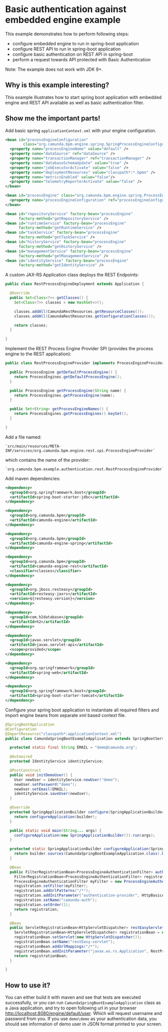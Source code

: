 Basic authentication against embedded engine example
======================================================
This example demonstrates how to perform following steps:

* configure embedded engine to run in spring-boot application 
* configure REST API to run in spring-boot application 
* configure basic authentication on REST API in spring-boot
* perform a request towards API protected with Basic Authentication

Note: The example does not work with JDK 9+.

## Why is this example interesting?

This example illustrates how to start spring boot application with embedded engine and REST API
available as well as basic authentication filter.

## Show me the important parts!

Add basic spring `applicationContext.xml` with your engine configuration.

```xml
<bean id="processEngineConfiguration"
        class="org.camunda.bpm.engine.spring.SpringProcessEngineConfiguration">
  <property name="processEngineName" value="default" />
  <property name="dataSource" ref="dataSource" />
  <property name="transactionManager" ref="transactionManager" />
  <property name="databaseSchemaUpdate" value="true" />
  <property name="jobExecutorActivate" value="false" />
  <property name="deploymentResources" value="classpath*:*.bpmn" />
  <property name="metricsEnabled" value="false"/>
  <property name="telemetryReporterActivate" value="false" />
</bean>

<bean id="processEngine" class="org.camunda.bpm.engine.spring.ProcessEngineFactoryBean">
  <property name="processEngineConfiguration" ref="processEngineConfiguration" />
</bean>

<bean id="repositoryService" factory-bean="processEngine"
      factory-method="getRepositoryService" />
<bean id="runtimeService" factory-bean="processEngine"
      factory-method="getRuntimeService" />
<bean id="taskService" factory-bean="processEngine"
      factory-method="getTaskService" />
<bean id="historyService" factory-bean="processEngine"
      factory-method="getHistoryService" />
<bean id="managementService" factory-bean="processEngine"
      factory-method="getManagementService" />
<bean id="identityService" factory-bean="processEngine"
      factory-method="getIdentityService" />
```

A custom JAX-RS Application class deploys the REST Endpoints:

```java
public class RestProcessEngineDeployment extends Application {

  @Override
  public Set<Class<?>> getClasses() {
    Set<Class<?>> classes = new HashSet<>();

    classes.addAll(CamundaRestResources.getResourceClasses());
    classes.addAll(CamundaRestResources.getConfigurationClasses());

    return classes;
  }

}
```

Implement the REST Process Engine Provider SPI (provides the process engine to the REST application):

```java
public class RestProcessEngineProvider implements ProcessEngineProvider {

  public ProcessEngine getDefaultProcessEngine() {
    return ProcessEngines.getDefaultProcessEngine();
  }

  public ProcessEngine getProcessEngine(String name) {
    return ProcessEngines.getProcessEngine(name);
  }

  public Set<String> getProcessEngineNames() {
    return ProcessEngines.getProcessEngines().keySet();
  }

}
```

Add a file named:

    `src/main/resources/META-INF/services/org.camunda.bpm.engine.rest.spi.ProcessEngineProvider`
which contains the name of the provider:

    `org.camunda.bpm.example.authentication.rest.RestProcessEngineProvider`
    
Add maven dependencies: 
```xml
<dependency>
  <groupId>org.springframework.boot</groupId>
  <artifactId>spring-boot-starter-jdbc</artifactId>
</dependency>

<dependency>
  <groupId>org.camunda.bpm</groupId>
  <artifactId>camunda-engine</artifactId>
</dependency>

<dependency>
  <groupId>org.camunda.bpm</groupId>
  <artifactId>camunda-engine-spring</artifactId>
</dependency>

<dependency>
  <groupId>org.camunda.bpm</groupId>
  <artifactId>camunda-engine-rest</artifactId>
  <classifier>classes</classifier>
</dependency>

<dependency>
  <groupId>org.jboss.resteasy</groupId>
  <artifactId>resteasy-jaxrs</artifactId>
  <version>${resteasy.version}</version>
</dependency>

<dependency>
  <groupId>com.h2database</groupId>
  <artifactId>h2</artifactId>
</dependency>

<dependency>
  <groupId>javax.servlet</groupId>
  <artifactId>javax.servlet-api</artifactId>
  <scope>provided</scope>
</dependency>

<dependency>
  <groupId>org.springframework</groupId>
  <artifactId>spring-web</artifactId>
</dependency>

<dependency>
  <groupId>org.springframework.boot</groupId>
  <artifactId>spring-boot-starter-tomcat</artifactId>
</dependency>
```

Configure your spring boot application to instantiate all required filters and import engine 
beans from separate xml based context file.

```java
@SpringBootApplication
@Configuration
@ImportResource("classpath*:applicationContext.xml")
public class CamundaSpringBootExampleApplication extends SpringBootServletInitializer {

  protected static final String EMAIL = "demo@camunda.org";

  @Autowired
  protected IdentityService identityService;

  @PostConstruct
  public void initDemoUser() {
    User newUser = identityService.newUser("demo");
    newUser.setPassword("demo");
    newUser.setEmail(EMAIL);
    identityService.saveUser(newUser);
  }

  @Override
  protected SpringApplicationBuilder configure(SpringApplicationBuilder builder) {
    return configureApplication(builder);
  }

  public static void main(String... args) {
    configureApplication(new SpringApplicationBuilder()).run(args);
  }

  protected static SpringApplicationBuilder configureApplication(SpringApplicationBuilder builder) {
    return builder.sources(CamundaSpringBootExampleApplication.class).bannerMode(Banner.Mode.OFF);
  }

  @Bean
  public FilterRegistrationBean<ProcessEngineAuthenticationFilter> authenticationFilter() {
    FilterRegistrationBean<ProcessEngineAuthenticationFilter> registration = new FilterRegistrationBean<>();
    ProcessEngineAuthenticationFilter myFilter = new ProcessEngineAuthenticationFilter();
    registration.setFilter(myFilter);
    registration.addUrlPatterns("/*");
    registration.addInitParameter("authentication-provider", HttpBasicAuthenticationProvider.class.getName());
    registration.setName("camunda-auth");
    registration.setOrder(1);
    return registration;
  }

  @Bean
  public ServletRegistrationBean<HttpServletDispatcher> restEasyServlet() {
    ServletRegistrationBean<HttpServletDispatcher> registrationBean = new ServletRegistrationBean<>();
    registrationBean.setServlet(new HttpServletDispatcher());
    registrationBean.setName("restEasy-servlet");
    registrationBean.addUrlMappings("/*");
    registrationBean.addInitParameter("javax.ws.rs.Application", RestProcessEngineDeployment.class.getName());
    return registrationBean;
  }

}
```
    
## How to use it?

You can either build it with maven and see that tests are executed successfully, or you
can run `CamundaSpringBootExampleApplication` class as a Java application, and try to open
following url in your browser [http://localhost:8080/engine/default/user][1]. Which will request
username and password from you. If you use `demo\demo` as your authentication data, you should
see information of demo user in JSON format printed to your screen. 

[1]:http://localhost:8080/engine/default/user